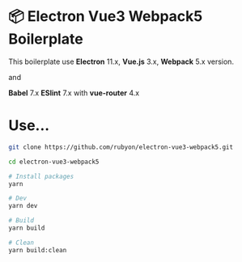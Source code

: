 # 📦 Electron Vue3 Webpack5 Boilerplate
This boilerplate use **Electron** 11.x, **Vue.js** 3.x, **Webpack** 5.x version.

and

**Babel** 7.x
**ESlint** 7.x
with **vue-router** 4.x

# Use...
```bash
git clone https://github.com/rubyon/electron-vue3-webpack5.git

cd electron-vue3-webpack5

# Install packages
yarn

# Dev
yarn dev

# Build
yarn build

# Clean
yarn build:clean
```
